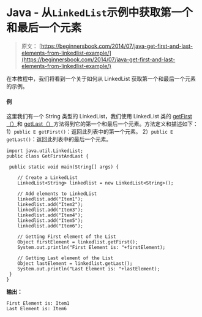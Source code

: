 # Java - 从`LinkedList`示例中获取第一个和最后一个元素

> 原文： [https://beginnersbook.com/2014/07/java-get-first-and-last-elements-from-linkedlist-example/](https://beginnersbook.com/2014/07/java-get-first-and-last-elements-from-linkedlist-example/)

在本教程中，我们将看到一个关于如何从 LinkedList 获取第一个和最后一个元素的示例。

#### 例

这里我们有一个 String 类型的 LinkedList，我们使用 LinkedList 类的 [getFirst（）](https://docs.oracle.com/javase/7/docs/api/java/util/LinkedList.html#getFirst())和 [getLast（）](https://docs.oracle.com/javase/7/docs/api/java/util/LinkedList.html#getLast())方法得到它的第一个和最后一个元素。方法定义和描述如下：
1）`public E getFirst()`：返回此列表中的第一个元素。
2）`public E getLast()`：返回此列表中的最后一个元素。

```
import java.util.LinkedList;
public class GetFirstAndLast {

 public static void main(String[] args) {

    // Create a LinkedList
    LinkedList<String> linkedlist = new LinkedList<String>();

    // Add elements to LinkedList
    linkedlist.add("Item1");
    linkedlist.add("Item2");
    linkedlist.add("Item3");
    linkedlist.add("Item4");
    linkedlist.add("Item5");
    linkedlist.add("Item6");

    // Getting First element of the List
    Object firstElement = linkedlist.getFirst();
    System.out.println("First Element is: "+firstElement);

    // Getting Last element of the List
    Object lastElement = linkedlist.getLast();
    System.out.println("Last Element is: "+lastElement);
 }
}
```

**输出：**

```
First Element is: Item1
Last Element is: Item6
```